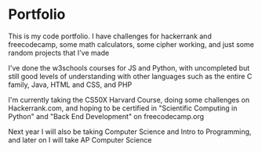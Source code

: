 # Portfolio
This is my code portfolio. I have challenges for hackerrank and freecodecamp, some math calculators, some cipher working, and just some random projects that I've made

I've done the w3schools courses for JS and Python, with uncompleted but still good levels of understanding with other languages such as the entire C family, Java, HTML and CSS, and PHP

I'm currently taking the CS50X Harvard Course, doing some challenges on Hackerrank.com, and hoping to be certified in "Scientific Computing in Python" and "Back End Development" on freecodecamp.org

Next year I will also be taking Computer Science and Intro to Programming, and later on I will take AP Computer Science
